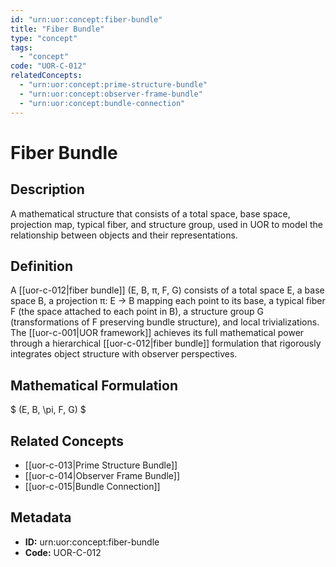 ```yaml
---
id: "urn:uor:concept:fiber-bundle"
title: "Fiber Bundle"
type: "concept"
tags:
  - "concept"
code: "UOR-C-012"
relatedConcepts:
  - "urn:uor:concept:prime-structure-bundle"
  - "urn:uor:concept:observer-frame-bundle"
  - "urn:uor:concept:bundle-connection"
---
```


# Fiber Bundle

## Description

A mathematical structure that consists of a total space, base space, projection map, typical fiber, and structure group, used in UOR to model the relationship between objects and their representations.

## Definition

A [[uor-c-012|fiber bundle]] (E, B, π, F, G) consists of a total space E, a base space B, a projection π: E → B mapping each point to its base, a typical fiber F (the space attached to each point in B), a structure group G (transformations of F preserving bundle structure), and local trivializations. The [[uor-c-001|UOR framework]] achieves its full mathematical power through a hierarchical [[uor-c-012|fiber bundle]] formulation that rigorously integrates object structure with observer perspectives.

## Mathematical Formulation

$
(E, B, \pi, F, G)
$

## Related Concepts

- [[uor-c-013|Prime Structure Bundle]]
- [[uor-c-014|Observer Frame Bundle]]
- [[uor-c-015|Bundle Connection]]

## Metadata

- **ID:** urn:uor:concept:fiber-bundle
- **Code:** UOR-C-012
